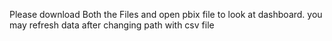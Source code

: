Please download Both the Files and open pbix file to look at dashboard. you may refresh data after changing path with csv file
